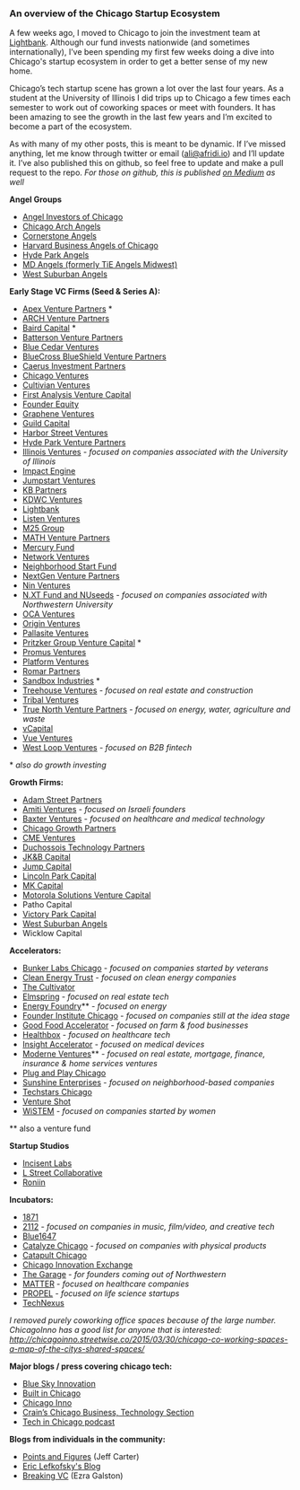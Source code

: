 ### An overview of the Chicago Startup Ecosystem

A few weeks ago, I moved to Chicago to join the investment team at [Lightbank](http://lightbank.com). Although our fund invests nationwide (and sometimes internationally), I’ve been spending my first few weeks doing a dive into Chicago's startup ecosystem in order to get a better sense of my new home.

Chicago’s tech startup scene has grown a lot over the last four years. As a student at the University of Illinois I did trips up to Chicago a few times each semester to work out of coworking spaces or meet with founders. It has been amazing to see the growth in the last few years and I’m excited to become a part of the ecosystem.

As with many of my other posts, this is meant to be dynamic. If I’ve missed anything, let me know through twitter or email (ali@afridi.io) and I’ll update it. I’ve also published this on github, so feel free to update and make a pull request to the repo. *For those on github, this is published [on Medium](https://medium.com/@AliKAfridi/an-overview-of-chicagos-tech-ecosystem-43d9fc8a7f4e#.yi8lzpt4f) as well*



**Angel Groups**

* [Angel Investors of Chicago](http://www.angelinvestorschicago.com/) 
* [Chicago Arch Angels](http://chicagoarchangels.com/)
* [Cornerstone Angels](http://www.cornerstoneangels.com/) 
* [Harvard Business Angels of Chicago](https://gust.com/organizations/harvard-business-school-angels-of-chicago) 
* [Hyde Park Angels](http://www.hydeparkangels.com/) 
* [MD Angels (formerly TiE Angels Midwest)](https://gust.com/organizations/tie-angels-midwest)
* [West Suburban Angels](http://www.westsuburbanangels.com/) 




**Early Stage VC Firms (Seed & Series A):**
* [Apex Venture Partners](http://www.apexvc.com/) *
* [ARCH Venture Partners](http://www.archventure.com/)
* [Baird Capital](http://www.bairdcapital.com/) *
* [Batterson Venture Partners](http://www.battersonvc.com/)
* [Blue Cedar Ventures](http://bluecedarventures.com/)
* [BlueCross BlueShield Venture Partners](http://bcbsvp.com/)
* [Caerus Investment Partners](http://www.caerusip.com/)
* [Chicago Ventures](http://chicagoventures.com/)
* [Cultivian Ventures](http://www.cultivian.com/)
* [First Analysis Venture Capital](http://www.firstanalysis.com/) 
* [Founder Equity](http://founderequity.com/) 
* [Graphene Ventures](http://www.graphene.vc/)
* [Guild Capital](http://guildcap.com) 
* [Harbor Street Ventures](http://www.harborstreetventures.com/) 
* [Hyde Park Venture Partners](http://hydeparkvp.com/) 
* [Illinois Ventures](http://illinoisventures.com/) - _focused on companies associated with the University of Illinois_
* [Impact Engine](http://theimpactengine.com/)
* [Jumpstart Ventures](http://www.jumpstart.vc/)
* [KB Partners](http://www.kbpartners.com/)
* [KDWC Ventures](http://www.kdwcventures.com/)
* [Lightbank](http://www.lightbank.com/)
* [Listen Ventures](http://listen.co/)
* [M25 Group](http://m25group.com/)
* [MATH Venture Partners](http://www.mathventurepartners.com/) 
* [Mercury Fund](http://mercuryfund.com/)
* [Network Ventures](https://angel.co/network-ventures) 
* [Neighborhood Start Fund](http://www.start.fund/)
* [NextGen Venture Partners](https://nextgenvp.com)
* [Nin Ventures](https://nin.vc/) 
* [N.XT Fund and NUseeds](http://www.northwestern.edu/newscenter/stories/2016/04/nxt-nuseeds-entrepreneurs-funding.html) - _focused on companies associated with Northwestern University_
* [OCA Ventures](http://www.ocaventures.com/)
* [Origin Ventures](http://originventures.com/) 
* [Pallasite Ventures](http://www.pallasiteventures.com/)
* [Pritzker Group Venture Capital](http://www.pritzkergroup.com/venture-capital/) * 
* [Promus Ventures](http://www.promusventures.com/pg)
* [Platform Ventures](http://www.platformventure.com/)
* [Romar Partners](http://www.builtinchicago.org/company/romar-partners)
* [Sandbox Industries](http://sandboxindustries.com/) *
* [Treehouse Ventures](http://www.treehouse.vc/) - _focused on real estate and construction_
* [Tribal Ventures](http://www.tribalventuresllc.com/)  
* [True North Venture Partners](http://www.truenorthvp.com/) - _focused on energy, water, agriculture and waste_
* [vCapital](http://www.vcapital.com/)
* [Vue Ventures](http://www.vueventures.com/)
* [West Loop Ventures](http://www.westloopventures.com/) - _focused on B2B fintech_


\* _also do growth investing_ 



**Growth Firms:**
* [Adam Street Partners](http://www.adamsstreetpartners.com/)
* [Amiti Ventures](http://www.amiticapital.com/) - _focused on Israeli founders_
* [Baxter Ventures](http://www.baxter.com/inside-baxter/science/programs/baxter-ventures.page) - _focused on healthcare and medical technology_
* [Chicago Growth Partners](http://cgp.com/)
* [CME Ventures](http://www.cmegroup.com/cme-ventures.html)
* [Duchossois Technology Partners](http://www.dcmllc.com/)
* [JK&B Capital](http://www.jkbcapital.com/) 
* [Jump Capital](http://jumpcap.com/)
* [Lincoln Park Capital](http://www.lincolnparkcapital.com/)
* [MK Capital](http://www.mkcapital.com/)
* [Motorola Solutions Venture Capital](http://www.motorolasolutions.com/en_us/about/company-overview/ventures.html)
* Patho Capital
* [Victory Park Capital](http://www.victoryparkcapital.com/)
* [West Suburban Angels](http://www.westsuburbanangels.com/)
* Wicklow Capital




**Accelerators:**
* [Bunker Labs Chicago](https://bunkerlabs.org/) - _focused on companies started by veterans_ 
* [Clean Energy Trust](http://cleanenergytrust.org/) - _focused on clean energy companies_
* [The Cultivator](http://www.thecultivator.com/) 
* [Elmspring](http://elmspringaccelerator.com/) - _focused on real estate tech_ 
* [Energy Foundry](http://www.energyfoundry.com/)** - _focused on energy_ 
* [Founder Institute Chicago](http://fi.co/s/chicago) - _focused on companies still at the idea stage_
* [Good Food Accelerator](http://www.goodfoodaccelerator.org/) - _focused on farm & food businesses_
* [Healthbox](http://www.healthbox.com/) - _focused on healthcare tech_
* [Insight Accelerator](http://insightpd.com/accelerator/insight-accelerator-labs/) - _focused on medical devices_
* [Moderne Ventures](http://www.moderneventures.com/)** - _focused on real estate, mortgage, finance, insurance & home services ventures_
* [Plug and Play Chicago](http://chicago.plugandplaytechcenter.com/) 
* [Sunshine Enterprises](http://sunshineenterprises.com/) - _focused on neighborhood-based companies_
* [Techstars Chicago](http://www.techstars.com/programs/chicago-program/) 
* [Venture Shot](http://ventureshot.com/) 
* [WiSTEM](http://www.1871.com/wistem/) - _focused on companies started by women_


** also a venture fund



**Startup Studios**

* [Incisent Labs](http://incisentlabs.com/) 
* [L Street Collaborative](http://www.lstreetc.com/)
* [Roniin](http://roniin.com/) 




**Incubators:**

* [1871](http://1871.com)
* [2112](http://www.2112inc.com/) - _focused on companies in music, film/video, and creative tech_
* [Blue1647](http://www.blue1647.com/) 
* [Catalyze Chicago](http://www.catalyzechicago.org/) - _focused on companies with physical products_
* [Catapult Chicago](http://www.catapultchicago.com/)
* [Chicago Innovation Exchange](https://cie.uchicago.edu/) 
* [The Garage](http://thegarage.northwestern.edu/) - _for founders coming out of Northwestern_
* [MATTER](http://matterchicago.com/) - _focused on healthcare companies_
* [PROPEL](http://ibiopropel.org/) - _focused on life science startups_
* [TechNexus](http://technexus.com/) 


*I removed purely coworking office spaces because of the large number. ChicagoInno has a good list for anyone that is interested: http://chicagoinno.streetwise.co/2015/03/30/chicago-co-working-spaces-a-map-of-the-citys-shared-spaces/* 



**Major blogs / press covering chicago tech:**

* [Blue Sky Innovation](http://www.chicagotribune.com/bluesky/technology/)
* [Built in Chicago](http://www.builtinchicago.org/) 
* [Chicago Inno](http://chicagoinno.streetwise.co/) 
* [Crain’s Chicago Business, Technology Section](http://www.chicagobusiness.com/news/technology)
* [Tech in Chicago podcast](http://www.techinchicago.co/)




**Blogs from individuals in the community:**

- [Points and Figures](http://pointsandfigures.com/) (Jeff Carter)
- [Eric Lefkofsky's Blog](http://www.lefkofsky.com/category/blog-and-news/)
- [Breaking VC](http://www.breakingvc.com/) (Ezra Galston)